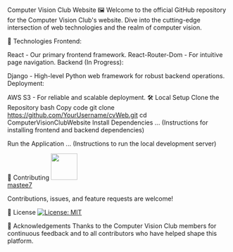 Computer Vision Club Website 🖼️
Welcome to the official GitHub repository for the Computer Vision Club's website. Dive into the cutting-edge intersection of web technologies and the realm of computer vision.

🚀 Technologies
Frontend:

React - Our primary frontend framework.
React-Router-Dom - For intuitive page navigation.
Backend (In Progress):

Django - High-level Python web framework for robust backend operations.
Deployment:

AWS S3 - For reliable and scalable deployment.
🛠️ Local Setup
Clone the Repository
bash
Copy code
git clone https://github.com/YourUsername/cvWeb.git
cd ComputerVisionClubWebsite
Install Dependencies
... (Instructions for installing frontend and backend dependencies)

Run the Application
... (Instructions to run the local development server)

🙌 Contributing
[<img src="https://github.com/mastee7.png" width="60px"/><br /><sub><a href="https://github.com/mastee7">mastee7</a></sub>](https://github.com/mastee7/cvWeb)

Contributions, issues, and feature requests are welcome!

📜 License
[![License: MIT](https://img.shields.io/badge/License-MIT-yellow.svg)](https://opensource.org/licenses/MIT)

🙏 Acknowledgements
Thanks to the Computer Vision Club members for continuous feedback and to all contributors who have helped shape this platform.

